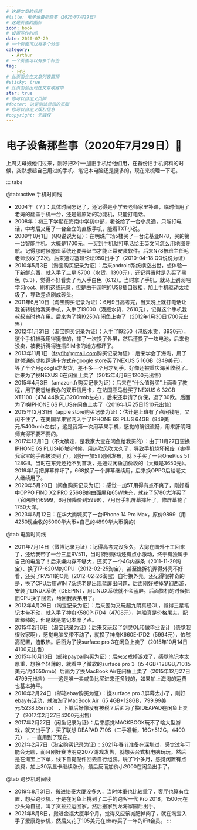 ```yaml
---
# 这是文章的标题
#title: 电子设备那些事（2020年7月29日）
# 这是页面的图标
icon: book
# 设置写作时间
date: 2020-07-29
# 一个页面可以有多个分类
category:
  - Arthur
# 一个页面可以有多个标签
tag:
  - 日记
# 此页面会在文章列表置顶
#sticky: true
# 此页面会出现在文章收藏中
star: true
# 你可以自定义页脚
#footer: 这是测试显示的页脚
# 你可以自定义版权信息
#copyright: 无版权
---
```

# 电子设备那些事（2020年7月29日）📱

上周丈母娘他们过来，刚好把2个一加旧手机给他们用，在备份旧手机资料的时候，突然想起自己用过的手机、笔记本电脑还是挺多的，现在来梳理一下吧。

::: tabs

@tab:active 手机时间线

* 2004年（？）：具体时间忘记了，还记得是小学去老师家里补课，临时借用了老妈的翻盖手机一台，还是最原始的功能机，只能打电话。
* 2008年：初三下学期在海南中学初中部，老爸给了一台小灵通，只能打电话，中考后又用了一台金立的直板手机，能看TXT小说。
* 2009年8月1日（QQ说说为证）：在明珠广场5楼买了一台诺基亚N78，买的第一台智能手机，大概是1700元。一买到手机就打电话给王英文问怎么用地图导航。记得那时候塞班系统还要弄证书才能正常安装软件。后来N78被班主任毛老师没收了2次。后来通过塞班论坛950出手了（2010-04-18
  QQ说说为证）
* 2010年5月3日（淘宝购买记录为证）：后来android系统横空出世，想体验一下新鲜东西，就入手了三星I5700（水货，1390元），还记得当时是先买了黑色（5.3），觉得不好看卖了再入手白色（6.12）。当时拿了手机，就马上到网吧学习root、刷机这些玩意，但是由于网吧的USB插口很松，加上手机驱动太垃圾了，导致差点刷成砖头。
* 2011年6月10日（淘宝购买记录为证）：6月9日高考完，当天晚上就打电话让我爸转钱给我买手机，入手了I9000（港版水货，2610元），记得这个手机我叔叔当时也在用。后来为了换I9250在闲鱼上卖了（2012年1月30日1700元出售）
* 2012年1月31日（淘宝购买记录为证）：入手了I9250（港版水货，3930元），这个手机被我用得挺惨的，摔了一次换了外屏，然后还换了一块电池，后来也没卖，被我折腾得连插SIM卡的地方都坏了。
* 2013年11月1日（[fsyflh@gmail.com](mailto:fsyflh@gmail.com)购买记录为证）：后来学会了海淘，用了财付通的虚拟运通卡方式在google
  store买了NEXUS 5
  16GB（349美元），等了半个月google才发货，差不多一个月才到手。好像还被重庆海关收税了。后来为了换NEXUS
  6在闲鱼上卖了（2015年4月6日1200元出售）
* 2015年4月3日（amazon.fr购买记录为证）：后来在“什么值得买”上面看了教程，用了我爸给我办的双币信用卡，在法国亚马逊买了NEXUS
  6 32GB
  XT1100（474.44欧元/3200rmb左右），后来还申请了价保，退了30欧。后面为了换IPHONE
  6S PLUS在闲鱼上卖了（2016年1月25日1510元出售）
* 2015年12月31日（apple
  store购买记录为证）：估计是上班有了点闲钱吧，又闲不住了，在美国苹果官网入手了IPHONE
  6S PLUS
  64GB（849美元/5400rmb左右），这是我第一次用苹果手机，感觉的确很流畅，用来肝阴阳师爽得不要不要的。
* 2017年12月1日（不太确定，是我家大宝在闲鱼给我买的）：由于11月27日更换IPHONE 6S
  PLUS电池的时候，用热吹风吹太久了，导致手机烧坏报废（害得我家宝的手都被烫到了），刚好一加5T刚刚发布，就下手买了一台OnePlus
  5T
  128GB。当时在东莞还抢不到首发，是通过闲鱼加价收的（大概是3650元）。2019年1月把屏幕摔坏了，668换了一个屏幕继续用，后来换OPPO后给老丈人继续用了。
* 2020年5月20日（闲鱼购买记录为证）：感觉一加5T用得有点不爽了，刚好看中OPPO FIND
  X2 PRO
  256GB的曲面屏和65W快充，就花了5780大洋买了（官网原价6999，6月份降价到5999），7月份手机屏幕摔坏了，修屏幕花了1750大洋。
* 2023年6月12日：在华大商城买了一台iPhone 14 Pro Max，原价9899（用4250现金收的5000华大币+自己的4899华大币换的）

@tab 电脑时间线

* 2011年7月14日（微博记录为证）：记得高考完没多久，大舅在国外干工回来了，还给我带了一台三星RV511，当时特别感动还有点小激动，终于有独属于自己的电脑了！后来嫌内存不够大，还买了一个4G内存条（2011-11-29淘宝）、换了I7-620M的CPU（2012-02-25淘宝），甚至嫌拆机弄得外壳不好看，还买了RV511的C壳（2012-02-26淘宝）自行换外壳。还记得很神奇的是，换了CPU后用WIN
  7系统老是出现蓝屏出问题，后面刚好戒掉梦幻西游，安装了LINUX系统（DEEPIN），用LINUX系统就不会蓝屏。后面换机的时候把旧CPU换了回去，给回我表弟用了。
* 2012年4月29日（淘宝记录为证）：后来因为又玩起九阴真经OL，觉得三星笔记本带不动，就入手了神舟K580P-i7D4（4708元），神船真是价格屠夫，配置棒棒的，但是就是笔记本厚了点。
* 2015年2月6日（淘宝记录为证）：后来又玩起了剑灵OL和做毕业设计（感觉我很败家啊），感觉电脑又带不动了，就换了神舟K660E-I7D2（5994元），依然高配置，渣散热。后面为了换surface
  pro 3在闲鱼上卖了（2015年10月14日4100元出售）
* 2015年10月13日（邮箱paypal购买为证）：后来又戒掉游戏了，感觉笔记本太厚重，想换个轻薄的，就看中了微软的surface
  pro 3（i5 4GB+128GB,710.15美元/约4650rmb）后面为了换MacBook
  Air在闲鱼上卖了（2015年12月27日4799元出售）——这是唯一卖咸鱼比买进来还多钱的，如果加上海淘的运费也基本持平。
* 2016年2月24日（邮箱ebay购买为证）：嫌surface pro
  3屏幕太小了，刚好ebay有活动，就海淘了MacBook Air（i5
  4GB+128GB，799.99美元/5238.65rmb）
  ，下单后好像没有被税？后面为了换IDEAPAD在闲鱼上卖了（2017年2月27日4200元出售）
* 2017年2月27日（闲鱼记录为证）：后来感觉MACKBOOK玩不了啥大型游戏，就又出手了，买了联想IDEAPAD
  710S（二手准新，16G+512G，4400元） ，一直用到了现在。
* 2021年2月7日（淘宝购买记录为证）：2021年春节准备在深圳过，感觉过年可能会无聊，而且刚好赛博朋克2077游戏发售，就想买台式机电脑玩玩。然后是在淘宝上下单，线下自提配件回去自行组装。玩了1个多月，感觉闲置有点浪费，加上30系显卡继续涨价，最后反而加价小2000在闲鱼出手了。

@tab 跑步机时间线

* 2019年8月31日，搬进怡泰大厦没多久，当时体重也比较重了，客厅也算有位置，想买跑步机，于是在闲鱼上挑到了二手的跑客一代
  Pro 2018，1500元在沙头角自提，叫了货拉拉运回家。然后搬家到龙海家园后出手。
* 2021年8月8日，搬进金福大厦半个月，觉得又应该减肥掉肉了，就在淘宝入手了爱康跑步机，然后又花了105美元在ebay买了一年的iFit会员。
  :::
